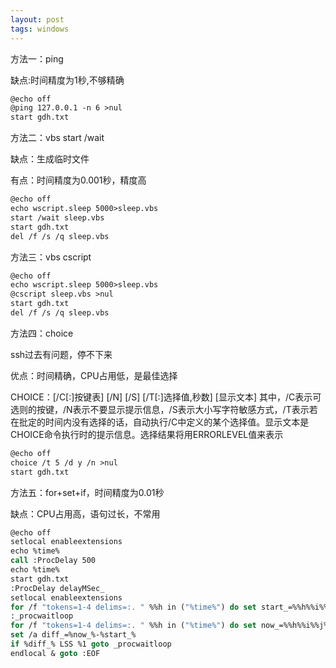 ```yaml
---
layout: post
tags: windows
---
```




方法一：ping

缺点:时间精度为1秒,不够精确



```vb
@echo off
@ping 127.0.0.1 -n 6 >nul
start gdh.txt
```





方法二：vbs start /wait

缺点：生成临时文件

有点：时间精度为0.001秒，精度高



```vb
@echo off
echo wscript.sleep 5000>sleep.vbs
start /wait sleep.vbs
start gdh.txt
del /f /s /q sleep.vbs
```





方法三：vbs cscript



```vb
@echo off
echo wscript.sleep 5000>sleep.vbs
@cscript sleep.vbs >nul
start gdh.txt
del /f /s /q sleep.vbs
```





方法四：choice

ssh过去有问题，停不下来

优点：时间精确，CPU占用低，是最佳选择

CHOICE：[/C[:]按键表] [/N] [/S] [/T[:]选择值,秒数] [显示文本]
其中，/C表示可选则的按键，/N表示不要显示提示信息，/S表示大小写字符敏感方式，/T表示若在批定的时间内没有选择的话，自动执行/C中定义的某个选择值。显示文本是CHOICE命令执行时的提示信息。选择结果将用ERRORLEVEL值来表示

```vb
@echo off
choice /t 5 /d y /n >nul
start gdh.txt
```





方法五：for+set+if，时间精度为0.01秒

缺点：CPU占用高，语句过长，不常用



```vb
@echo off
setlocal enableextensions
echo %time%
call :ProcDelay 500
echo %time%
start gdh.txt
:ProcDelay delayMSec_
setlocal enableextensions
for /f "tokens=1-4 delims=:. " %%h in ("%time%") do set start_=%%h%%i%%j%%k
:_procwaitloop
for /f "tokens=1-4 delims=:. " %%h in ("%time%") do set now_=%%h%%i%%j%%k
set /a diff_=%now_%-%start_%
if %diff_% LSS %1 goto _procwaitloop
endlocal & goto :EOF
```
